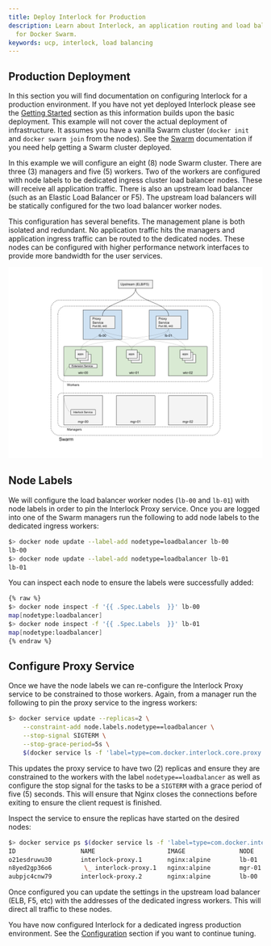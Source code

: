 ```yaml
---
title: Deploy Interlock for Production
description: Learn about Interlock, an application routing and load balancing system
  for Docker Swarm.
keywords: ucp, interlock, load balancing
---
```


## Production Deployment
In this section you will find documentation on configuring Interlock
for a production environment.  If you have not yet deployed Interlock please
see the [Getting Started](index.md) section as this information builds upon the
basic deployment.  This example will not cover the actual deployment of infrastructure.
It assumes you have a vanilla Swarm cluster (`docker init` and `docker swarm join` from the nodes).
See the [Swarm](https://docs.docker.com/engine/swarm/) documentation if you need help
getting a Swarm cluster deployed.

In this example we will configure an eight (8) node Swarm cluster.  There are three (3) managers
and five (5) workers.  Two of the workers are configured with node labels to be dedicated
ingress cluster load balancer nodes.  These will receive all application traffic.
There is also an upstream load balancer (such as an Elastic Load Balancer or F5).  The upstream
load balancers will be statically configured for the two load balancer worker nodes.

This configuration has several benefits.  The management plane is both isolated and redundant.
No application traffic hits the managers and application ingress traffic can be routed
to the dedicated nodes.  These nodes can be configured with higher performance network interfaces
to provide more bandwidth for the user services.

![Interlock 2.0 Production Deployment](interlock_production_deploy.png)

## Node Labels
We will configure the load balancer worker nodes (`lb-00` and `lb-01`) with node labels in order to pin the Interlock Proxy
service.  Once you are logged into one of the Swarm managers run the following to add node labels
to the dedicated ingress workers:

```bash
$> docker node update --label-add nodetype=loadbalancer lb-00
lb-00
$> docker node update --label-add nodetype=loadbalancer lb-01
lb-01
```

You can inspect each node to ensure the labels were successfully added:

```bash
{% raw %}
$> docker node inspect -f '{{ .Spec.Labels  }}' lb-00
map[nodetype:loadbalancer]
$> docker node inspect -f '{{ .Spec.Labels  }}' lb-01
map[nodetype:loadbalancer]
{% endraw %}
```

## Configure Proxy Service
Once we have the node labels we can re-configure the Interlock Proxy service to be constrained to those
workers.  Again, from a manager run the following to pin the proxy service to the ingress workers:

```bash
$> docker service update --replicas=2 \
    --constraint-add node.labels.nodetype==loadbalancer \
    --stop-signal SIGTERM \
    --stop-grace-period=5s \
    $(docker service ls -f 'label=type=com.docker.interlock.core.proxy' -q)
```

This updates the proxy service to have two (2) replicas and ensure they are constrained to
the workers with the label `nodetype==loadbalancer` as well as configure the stop signal for the tasks
to be a `SIGTERM` with a grace period of five (5) seconds.  This will ensure that Nginx closes the connections
before exiting to ensure the client request is finished.

Inspect the service to ensure the replicas have started on the desired nodes:

```bash
$> docker service ps $(docker service ls -f 'label=type=com.docker.interlock.core.proxy' -q)
ID                  NAME                    IMAGE               NODE                DESIRED STATE       CURRENT STATE                     ERROR               PORTS
o21esdruwu30        interlock-proxy.1       nginx:alpine        lb-01               Running             Preparing 3 seconds ago
n8yed2gp36o6         \_ interlock-proxy.1   nginx:alpine        mgr-01              Shutdown            Shutdown less than a second ago
aubpjc4cnw79        interlock-proxy.2       nginx:alpine        lb-00               Running             Preparing 3 seconds ago
```

Once configured you can update the settings in the upstream load balancer (ELB, F5, etc) with the
addresses of the dedicated ingress workers.  This will direct all traffic to these nodes.

You have now configured Interlock for a dedicated ingress production environment.  See the [Configuration](/config/interlock/) section
if you want to continue tuning.
